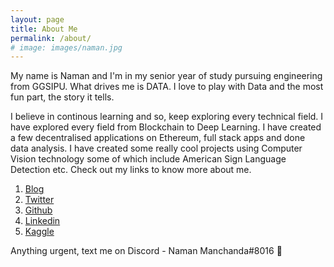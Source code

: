 ```yaml
---
layout: page
title: About Me
permalink: /about/
# image: images/naman.jpg
---
```


<!-- This website is powered by **[fastpages](https://github.com/fastai/fastpages)** [^1]. -->
My name is Naman and I'm in my senior year of study pursuing engineering from GGSIPU. What drives me is DATA. I love to play with Data and the most fun part, the story it tells.

I believe in continous learning and so, keep exploring every technical field. I have explored every field from Blockchain to Deep Learning. I have created a few decentralised applications on Ethereum, full stack apps and done data analysis. I have created some really cool projects using Computer Vision technology some of which include American Sign Language Detection etc. Check out my links to know more about me.

1. [Blog](http://namanmanchanda.substack.com)
2. [Twitter](https://twitter.com/NamanManchanda2)
3. [Github](https://github.com/namanmanchanda09)
4. [Linkedin](https://www.linkedin.com/in/naman-manchanda-1b0948144/)
5. [Kaggle](https://www.kaggle.com/namanmanchanda)

Anything urgent, text me on Discord - Naman Manchanda#8016 🙂






<!-- [^1]:a blogging platform that natively supports Jupyter notebooks in addition to other formats. -->
